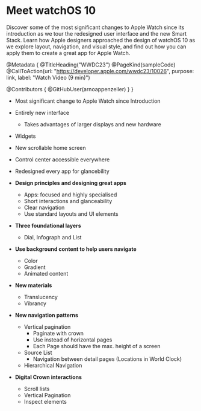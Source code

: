 # Meet watchOS 10

Discover some of the most significant changes to Apple Watch since its introduction as we tour the redesigned user interface and the new Smart Stack. Learn how Apple designers approached the design of watchOS 10 as we explore layout, navigation, and visual style, and find out how you can apply them to create a great app for Apple Watch.

@Metadata {
   @TitleHeading("WWDC23")
   @PageKind(sampleCode)
   @CallToAction(url: "https://developer.apple.com/wwdc23/10026", purpose: link, label: "Watch Video (9 min)")

   @Contributors {
      @GitHubUser(arnoappenzeller)
   }
}



* Most significant change to Apple Watch since Introduction
* Entirely new interface
    * Takes advantages of larger displays and new hardware
* Widgets
* New scrollable home screen
* Control center accessible everywhere
* Redesigned every app for glancebility

* **Design principles and designing great apps**
    * Apps: focused and highly specialised
    * Short interactions and glanceability
    * Clear navigation
    * Use standard layouts and UI elements

* **Three foundational layers**
    * Dial, Infograph and List

* **Use background content to help users navigate**
    * Color
    * Gradient
    * Animated content

* **New materials**
    * Translucency
    * Vibrancy

* **New navigation patterns**
    * Vertical pagination
        * Paginate with crown
        * Use instead of horizontal pages
        * Each Page should have the max. height of a screen
    * Source List
        * Navigation between detail pages (Locations in World Clock)
    * Hierarchical Navigation

* **Digital Crown interactions**
    * Scroll lists
    * Vertical Pagination
    * Inspect elements

